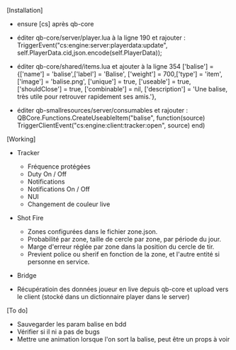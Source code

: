 [Installation]

- ensure [cs] après qb-core

- éditer qb-core/server/player.lua à la ligne 190 et rajouter :
  TriggerEvent("cs:engine:server:playerdata:update", self.PlayerData.cid,json.encode(self.PlayerData));

- éditer qb-core/shared/items.lua et ajouter à la ligne 354
    ['balise'] = {['name'] = 'balise',['label'] = 'Balise', ['weight'] = 700,['type'] = 'item',['image'] = 'balise.png', ['unique'] = true,
    ['useable'] = true, ['shouldClose'] = true,    ['combinable'] = nil,   ['description'] = 'Une balise, très utile pour retrouver rapidement ses amis.'},

- éditer qb-smallresources/server/consumables et rajouter : 
QBCore.Functions.CreateUseableItem("balise", function(source)
    TriggerClientEvent("cs:engine:client:tracker:open", source)
end)

[Working]

- Tracker
  - Fréquence protégées
  - Duty On / Off
  - Notifications
  - Notifications On / Off
  - NUI
  - Changement de couleur live
  
- Shot Fire
  - Zones configurées dans le fichier zone.json.
  - Probabilité par zone, taille de cercle par zone, par période du jour. 
  - Marge d'erreur réglée par zone dans la position du cercle de tir. 
  - Previent police ou sherif en fonction de la zone, et l'autre entité si personne en service.
  
 - Bridge
  - Récupératioin des données joueur en live depuis qb-core et upload vers le client (stocké dans un dictionnaire player dans le server)
  
 [To do]
 - Sauvegarder les param balise en bdd  
 - Vérifier si il ni a pas de bugs
 - Mettre une animation lorsque l'on sort la balise, peut être un props à voir

